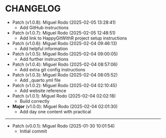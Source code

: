 # CHANGELOG

- Patch (v1.0.8): Miguel Rodo (2025-02-05 13:28:41)
  - Add GitHub instructions
- Patch (v1.0.7): Miguel Rodo (2025-02-05 12:48:51)
  - Add link to HappyGitWithR project setup instructions
- Patch (v1.0.6): Miguel Rodo (2025-02-04 09:46:13)
  - Add helpful information
- Patch (v1.0.5): Miguel Rodo (2025-02-04 09:00:05)
  - Add further instructions
- Patch (v1.0.4): Miguel Rodo (2025-02-04 08:57:06)
  - Add extra git config instructions
- Patch (v1.0.3): Miguel Rodo (2025-02-04 08:05:52)
  - Add _quarto.yml file
- Patch (v1.0.2): Miguel Rodo (2025-02-04 02:10:45)
  - Add website reference
- Patch (v1.0.1): Miguel Rodo (2025-02-04 02:02:18)
  - Build correctly
- **Major** (v1.0.0): Miguel Rodo (2025-02-04 02:01:30)
  - Add day one content with practical

___

- Patch (v0.0.1): Miguel Rodo (2025-01-30 10:01:54)
  - Initial commit

